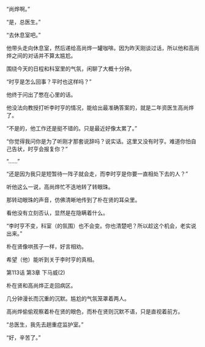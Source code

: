 “尚烨啊。”

“是，总医生。”

“去休息室吧。”

他带头走向休息室，然后递给高尚烨一罐咖啡。因为昨天刚谈过话，所以他和高尚烨之间的对话并不算太尴尬。

围绕今天的日程和科室里的气氛，闲聊了大概十分钟。

“时亨是怎么回事？平时也这样吗？”

他终于问出了憋在心里的话。

他没法向教授打听李时亨的情况，能给出最准确答案的，就是二年资医生高尚烨了。

“不是的，他工作还是挺不错的。只是最近好像太累了。”

“你觉得我问你是为了听刚才那套说辞吗？说实话。这里又没有时亨。难道你怕自己告状，时亨会报复你？”

“……”

“还是因为我只是短暂待一阵子就会走，而李时亨是你要一直相处下去的人？”

听他这么一说，高尚烨忙不迭地转了转眼珠。

那转动眼珠的声音，仿佛清晰地传到了朴在贤的耳朵里。

看他没有立刻否认，显然是在隐瞒着什么。

“李时亨不变，科室（的氛围）也不会变。你也清楚吧？所以趁这个机会，老实说出来。”

朴在贤像哄孩子一样，好言相劝。

希望（他）能听到关于李时亨的真相。

第113话 第3章 下马威(2)

朴在贤和高尚烨正走回病区。

几分钟漫长而沉重的沉默。尴尬的气氛笼罩着两人。

高尚烨偷偷观察着朴在贤的眼色，而朴在贤则沉默不语，只是直视着前方。

“总医生，我先去趟重症监护室。”

“好，辛苦了。”